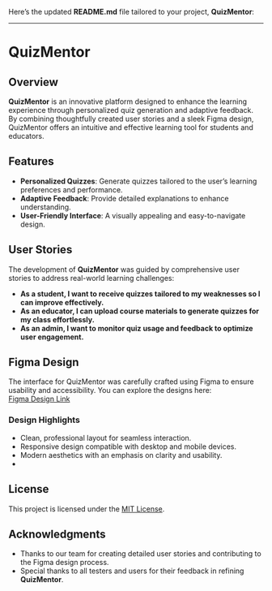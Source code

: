 Here’s the updated **README.md** file tailored to your project, **QuizMentor**:  

---

# QuizMentor  

## Overview  
**QuizMentor** is an innovative platform designed to enhance the learning experience through personalized quiz generation and adaptive feedback. By combining thoughtfully created user stories and a sleek Figma design, QuizMentor offers an intuitive and effective learning tool for students and educators.  

## Features  
- **Personalized Quizzes**: Generate quizzes tailored to the user’s learning preferences and performance.  
- **Adaptive Feedback**: Provide detailed explanations to enhance understanding.  
- **User-Friendly Interface**: A visually appealing and easy-to-navigate design.  

## User Stories  
The development of **QuizMentor** was guided by comprehensive user stories to address real-world learning challenges:  
- **As a student, I want to receive quizzes tailored to my weaknesses so I can improve effectively.**  
- **As an educator, I can upload course materials to generate quizzes for my class effortlessly.**  
- **As an admin, I want to monitor quiz usage and feedback to optimize user engagement.**  

## Figma Design  
The interface for QuizMentor was carefully crafted using Figma to ensure usability and accessibility. You can explore the designs here:  
[Figma Design Link](#)  

### Design Highlights  
- Clean, professional layout for seamless interaction.  
- Responsive design compatible with desktop and mobile devices.  
- Modern aesthetics with an emphasis on clarity and usability.
- 
## License  
This project is licensed under the [MIT License](LICENSE).  

## Acknowledgments  
- Thanks to our team for creating detailed user stories and contributing to the Figma design process.  
- Special thanks to all testers and users for their feedback in refining **QuizMentor**.  
